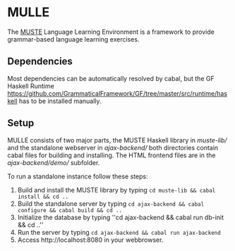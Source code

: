 # MULLE
The [MUSTE](http://www.cse.chalmers.se/~peb/muste.html) Language Learning Environment is a framework to provide grammar-based language learning exercises.

## Dependencies

Most dependencies can be automatically resolved by cabal, but the GF Haskell Runtime https://github.com/GrammaticalFramework/GF/tree/master/src/runtime/haskell has to be installed manually.

## Setup
MULLE consists of two major parts, the MUSTE Haskell library in *muste-lib/* and the standalone webserver in *ajax-backend/* both directories contain cabal
files for building and installing. The HTML frontend files are in the *ajax-backend/demo/* subfolder.

To run a standalone instance follow these steps:

1. Build and install the MUSTE library by typing `cd muste-lib && cabal install && cd ..`
1. Build the standalone server by typing `cd ajax-backend && cabal configure && cabal build && cd ..`
1. Initialize the database by typing ''cd ajax-backend && cabal run db-init && cd ..''
1. Run the server by typing `cd ajax-backend && cabal run ajax-backend`
1. Access http://localhost:8080 in your webbrowser. 


